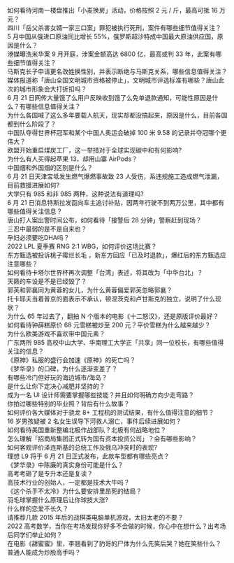 如何看待河南一楼盘推出「小麦换房」活动，价格按照 2 元 / 斤，最高可抵 16 万元？  
四川「岳父杀害女婿一家三口案」罪犯被执行死刑，案件有哪些细节值得关注？  
5 月中国从俄进口原油同比增长 55%，俄罗斯超沙特成中国最大原油供应国，原因是什么？  
港媒曝洗米华案 9 月开庭，涉案金额高达 6800 亿，最高或判 33 年，此案有哪些细节值得关注？  
马斯克长子申请更名改姓换性别，并表示断绝与马斯克关系，哪些信息值得关注？  
媒体报道称「唐山全国文明城市资格被停止」，文明城市评选标准有哪些？唐山此次的城市形象会大打折扣吗？  
6 月 21 日网传大量饿了么用户反映收到饿了么免单退款通知，可能性原因是什么？有哪些信息值得关注？  
为什么各国喊了这么多年要载人航天，现实却都没搞起来，原因是什么，目前各国都到什么阶段了？  
中国队夺得世界杯冠军和某个中国人奥运会破掉 100 米 9.58 的记录并夺冠哪个更伟大？  
欧盟开始重启煤炭工厂，这一举措对于全球实现碳中和有何影响?  
为什么有人买得起苹果 13，却用山寨 AirPods？  
中国烟和外国烟的区别是什么？  
6 月 21 日天津宝坻发生燃气爆燃事故致 23 人受伤，系违规施工造成燃气泄漏，目前救援进展如何?  
大学只有 985 和非 985 两种，这种说法有道理吗?  
6 月 21 日消息特斯拉发函向车主追讨补贴，因两年行驶不到两万公里，其中都有哪些值得关注信息？  
唐山打人案出警时间公布，如何看待「接警后 28 分钟」警察赶到现场？  
三忍中最弱的是不是自来也？  
孕妇必须要吃DHA吗？  
2022 LPL 夏季赛 RNG 2:1 WBG，如何评价这场比赛？  
东方甄选被投诉桃子霉烂长毛 ，新东方回应「已及时退款」，爆红后的东方甄选应注意哪些？  
如何看待卡塔尔世界杯再次调整「台湾」表述，将其改为「中华台北」？  
天籁的车设是不是已经毁了？  
郭芙和郭襄同为黄蓉的女儿，为什么黄蓉偏爱郭芙忽略郭襄？  
托卡耶夫当着普京的面表示不承认，顿涅茨克和卢甘斯克的独立​，说明了什么现状？  
为什么 65 年过去了，翻拍 N 个版本的电影《十二怒汉》，还是原版评价最好？  
如何看待钟薛糕原价 68 元雪糕被炒至 200 元？平价雪糕为什么越来越少？  
为什么欧美游戏不喜欢带中国元素？  
广东两所 985 高校中山大学、华南理工大学正「共享」同一位校长，有哪些值得关注的信息？  
《原神》私服的盛行会加速《原神》的死亡吗？  
《梦华录》的口碑，为什么逐渐变差了？  
有哪些冷门但好玩的海边城市/海岛？  
是什么让你下定决心减肥并坚持的？  
成为一名 UI 设计师需要掌握哪些技能？并且如何明确方向少走弯路？  
你拍过哪些特别的毕业照？背后有什么故事？  
如何评价各大媒体对于骁龙 8+ 工程机的测试结果，有什么值得注意的细节？  
16 岁男孩疑被 2 名女生误导下河救人溺亡，事件后续进展如何？  
如何看待美国重新整编北极作战部队？北极有何战略地位？  
怎么理解「招商局集团正式转为国有资本投资公司」？会有哪些影响？  
如何客观评价泽连斯基的总统工作及俄乌冲突时的表现?  
理想 L9 将于 6 月 21 日正式发布，此款车型都有哪些亮点？  
《梦华录》中陈廉的真实身份可能是什么？  
高考考砸了是专升本还是复读？  
高技术行业的创始人，一定都是技术大牛吗？  
《这个杀手不太冷》为什么要安排里昂死的结局？  
羽毛球掌握什么原理后让你球技大涨?  
什么样的恋爱不长久？  
请推荐几款 2015 年后的战棋类电脑单机游戏，太旧太老的不要？  
2022 高考数学，当你在考场发现你好多不会做的时候，你心中在想什么？出考场后同学们举止如何？  
在电影《甜蜜蜜》里，李翘看到了豹哥的尸体为什么先笑后哭？她在笑些什么？  
普通人能成为炒股高手吗？  
